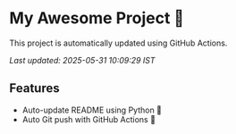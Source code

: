 # My Awesome Project 🚀

This project is automatically updated using GitHub Actions.

_Last updated: 2025-05-31 10:09:29 IST_

## Features
- Auto-update README using Python 🐍
- Auto Git push with GitHub Actions 🤖

